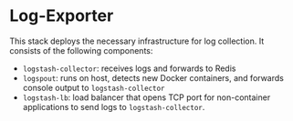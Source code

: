 # Log-Exporter

This stack deploys the necessary infrastructure for log collection.
It consists of the following components:

* `logstash-collector`: receives logs and forwards to Redis
* `logspout`: runs on host, detects new Docker containers, and forwards console output to `logstash-collector`
* `logstash-lb`: load balancer that opens TCP port for non-container applications to send logs to `logstash-collector`.
